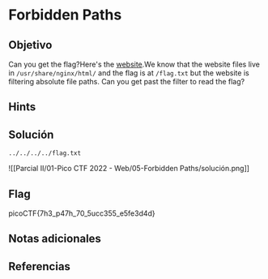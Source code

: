 # Forbidden Paths

## Objetivo

Can you get the flag?Here's the [website](http://saturn.picoctf.net:52021/).We know that the website files live in `/usr/share/nginx/html/` and the flag is at `/flag.txt` but the website is filtering absolute file paths. Can you get past the filter to read the flag?

## Hints

## Solución

```
../../../../flag.txt

```

![[Parcial II/01-Pico CTF 2022 - Web/05-Forbidden Paths/solución.png]]

## Flag

picoCTF{7h3_p47h_70_5ucc355_e5fe3d4d}

## Notas adicionales

## Referencias
